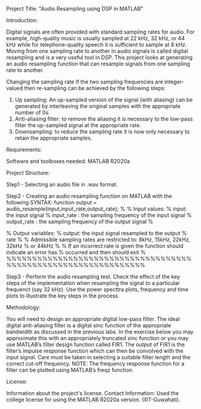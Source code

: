 Project Title: "Audio Resampling using DSP in MATLAB"

Introduction:

Digital signals are often provided with standard sampling rates for audio. For example, high-quality music is usually sampled at 22
kHz, 32 kHz, or 44 kHz while for telephone-quality speech it is sufficient to sample at 8 kHz.
Moving from one sampling rate to another in audio signals is called digital resampling and is a very useful tool in DSP.
This project looks at generating an audio resampling function that can resample signals from one sampling rate to another.

Changing the sampling rate
If the two sampling frequencies are integer-valued then re-sampling can be achieved by the following steps:
1. Up sampling: An up-sampled version of the signal (with aliasing) can be generated by interleaving the original samples
with the appropriate number of 0s.
2. Anti-aliasing filter: to remove the aliasing it is necessary to the low-pass filter the up-sampled signal at the appropriate
rate.
3. Downsampling: to reduce the sampling rate it is now only necessary to retain the appropriate samples.

Requirements:

Software and toolboxes needed: 
MATLAB R2020a 

Project Structure:

Step1 - Selecting an audio file in .wav format.

Step2 - Creating an audio resampling function on MATLAB with the following SYNTAX:
function output = audio_resample(input,input_rate,output_rate);
%
% Input values:
% input: the input signal
% input_rate : the sampling frequency of the input signal % output_rate :
the sampling frequency of the output signal %

% Output variables:
% output: the input signal resampled to the output % rate
%
% Admissible sampling rates are restricted to: 8kHz, 15kHz, 22kHz, 32kHz %
or 44kHz
%
% If an incorrect rate is given the function should indicate an error has
% occurred and then should exit
%
%%%%%%%%%%%%%%%%%%%%%%%%%%%%%%%%%%%%%%%%%%%%%%%%%%%%%%%%%%%%%%%

Step3 - Perform the audio resampling test. Check the effect of the key steps of the implementation when resampling the signal to a particular frequenct (say 32 kHz).
Use the power specttra plots, frequency and time plots to illustrate the key steps in the process.

Methodology:

You will need to design an appropriate digital low-pass filter. The ideal digital anti-aliasing filter is a digital sinc function of the
appropriate bandwidth as discussed in the previous labs. In the exercise below you may approximate this with an appropriately
truncated sinc function or you may use MATLAB’s filter design function called FIR1. The output of FIR1 is the filter’s impulse
response function which can then be convolved with the input signal. Care must be taken in selecting a suitable filter length and the
correct cut-off frequency.
NOTE: The frequency response function for a filter can be plotted using MATLAB’s freqz function.

License:

Information about the project's license.
Contact Information: Used the college license for using the MATLAB R2020a version. (IIIT-Guwahati).

